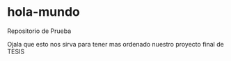 # hola-mundo
Repositorio de Prueba

Ojala que esto nos sirva para tener mas ordenado nuestro proyecto final de TESIS
